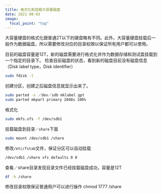 ```yaml
---
title: 格式化和挂载大容量磁盘
date: 2021-08-03
image:
  focal_point: "top"
---
```


大容量硬盘的格式化跟普通2T以下的硬盘略有不同。此外，大容量硬盘挂载后一般作为数据磁盘，所以需要修改对应的目录权限以保证所有用户都可以使用。

<!--more-->

目前的磁盘容量是12T，新的磁盘需要进行格式化并作为数据存储和测试盘挂载到一个指定的目录下。
检查目前磁盘的状态，看到新的磁盘目前没有磁盘信息（Disk label type，Disk identifier）
```bash
sudo fdisk -l
```
创建分区，创建之后磁盘信息就显示出来了。
```bash
sudo parted -s ／dev／sdb mklabel gpt
sudo parted mkpart primary 2048s 100%
```
格式化
```bash
sudo mkfs.xfs -f /dev/sdb1 
```
挂载磁盘到目录`／share`下面
```bash
sudo mount /dev/sdb1 /share
```
修改`/etc/fstab`文件，保证分区可以自动挂载
```bash
/dev/sdb1 /share xfs defaults 0 0
```
查看／share目录发现目录文件已经挂载磁盘成功，容量是12T
```bash
df -h /share
```
修改目录权限保证普通用户可以进行操作
chmod 1777 /share
